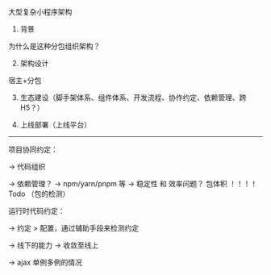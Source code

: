 大型复杂小程序架构

1. 背景

为什么是这种分包组织架构？

2. 架构设计

宿主+分包

3. 生态建设（脚手架体系、组件体系、开发流程、协作约定、依赖管理、跨H5？）



4. 上线部署（上线平台）

-----

项目协同约定：

-> 代码组织

-> 依赖管理？  ->  npm/yarn/pnpm 等   ->  稳定性 和 效率问题？ 包体积   ！！！！  Todo （包的检测）


运行时代码约定：

->  约定 > 配置，通过辅助手段来检测约定

->  线下的能力 -> 收敛至线上

-> ajax 单例多例的情况